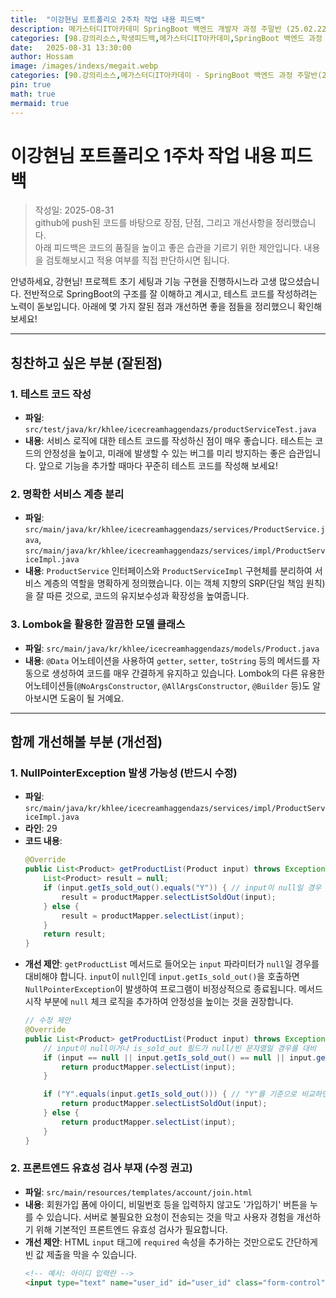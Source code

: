 ```yaml
---
title:  "이강현님 포트폴리오 2주차 작업 내용 피드백"
description: 메가스터디IT아카데미 SpringBoot 백엔드 개발자 과정 주말반 (25.02.22 ~ 25.09.13). 이강현님의 포트폴리오 1주차 작업 내용에 대한 피드백
categories: [98.강의리소스,학생피드백,메가스터디IT아카데미,SpringBoot 백엔드 과정 주말반(25.02.22 ~ 25.09.13)]
date:   2025-08-31 13:30:00
author: Hossam
image: /images/indexs/megait.webp
categories: [90.강의리소스,메가스터디IT아카데미 - SpringBoot 백엔드 과정 주말반(25.02.22 ~ 25.09.13)]
pin: true
math: true
mermaid: true
---
```


# 이강현님 포트폴리오 1주차 작업 내용 피드백

> 작성일: 2025-08-31<br/>
> github에 push된 코드를 바탕으로 장점, 단점, 그리고 개선사항을 정리했습니다.<br/>
> 아래 피드백은 코드의 품질을 높이고 좋은 습관을 기르기 위한 제안입니다. 내용을 검토해보시고 적용 여부를 직접 판단하시면 됩니다.

안녕하세요, 강현님! 프로젝트 초기 세팅과 기능 구현을 진행하시느라 고생 많으셨습니다. 전반적으로 SpringBoot의 구조를 잘 이해하고 계시고, 테스트 코드를 작성하려는 노력이 돋보입니다. 아래에 몇 가지 잘된 점과 개선하면 좋을 점들을 정리했으니 확인해 보세요!

---

## 칭찬하고 싶은 부분 (잘된점)

### 1. 테스트 코드 작성
- **파일**: `src/test/java/kr/khlee/icecreamhaggendazs/productServiceTest.java`
- **내용**: 서비스 로직에 대한 테스트 코드를 작성하신 점이 매우 좋습니다. 테스트는 코드의 안정성을 높이고, 미래에 발생할 수 있는 버그를 미리 방지하는 좋은 습관입니다. 앞으로 기능을 추가할 때마다 꾸준히 테스트 코드를 작성해 보세요!

### 2. 명확한 서비스 계층 분리
- **파일**: `src/main/java/kr/khlee/icecreamhaggendazs/services/ProductService.java`, `src/main/java/kr/khlee/icecreamhaggendazs/services/impl/ProductServiceImpl.java`
- **내용**: `ProductService` 인터페이스와 `ProductServiceImpl` 구현체를 분리하여 서비스 계층의 역할을 명확하게 정의했습니다. 이는 객체 지향의 SRP(단일 책임 원칙)을 잘 따른 것으로, 코드의 유지보수성과 확장성을 높여줍니다.

### 3. Lombok을 활용한 깔끔한 모델 클래스
- **파일**: `src/main/java/kr/khlee/icecreamhaggendazs/models/Product.java`
- **내용**: `@Data` 어노테이션을 사용하여 `getter`, `setter`, `toString` 등의 메서드를 자동으로 생성하여 코드를 매우 간결하게 유지하고 있습니다. Lombok의 다른 유용한 어노테이션들(`@NoArgsConstructor`, `@AllArgsConstructor`, `@Builder` 등)도 알아보시면 도움이 될 거예요.

---

## 함께 개선해볼 부분 (개선점)

### 1. NullPointerException 발생 가능성 (반드시 수정)
- **파일**: `src/main/java/kr/khlee/icecreamhaggendazs/services/impl/ProductServiceImpl.java`
- **라인**: 29
- **코드 내용**:
  ```java
  @Override
  public List<Product> getProductList(Product input) throws Exception {
      List<Product> result = null;
      if (input.getIs_sold_out().equals("Y")) { // input이 null일 경우 여기서 NullPointerException 발생
          result = productMapper.selectListSoldOut(input);
      } else {
          result = productMapper.selectList(input);
      }
      return result;
  }
  ```
- **개선 제안**: `getProductList` 메서드로 들어오는 `input` 파라미터가 `null`일 경우를 대비해야 합니다. `input`이 `null`인데 `input.getIs_sold_out()`을 호출하면 `NullPointerException`이 발생하여 프로그램이 비정상적으로 종료됩니다. 메서드 시작 부분에 `null` 체크 로직을 추가하여 안정성을 높이는 것을 권장합니다.
  ```java
  // 수정 제안
  @Override
  public List<Product> getProductList(Product input) throws Exception {
      // input이 null이거나 is_sold_out 필드가 null/빈 문자열일 경우를 대비
      if (input == null || input.getIs_sold_out() == null || input.getIs_sold_out().trim().isEmpty()) {
          return productMapper.selectList(input);
      }

      if ("Y".equals(input.getIs_sold_out())) { // "Y"를 기준으로 비교하면 더 안전합니다.
          return productMapper.selectListSoldOut(input);
      } else {
          return productMapper.selectList(input);
      }
  }
  ```

### 2. 프론트엔드 유효성 검사 부재 (수정 권고)
- **파일**: `src/main/resources/templates/account/join.html`
- **내용**: 회원가입 폼에 아이디, 비밀번호 등을 입력하지 않고도 '가입하기' 버튼을 누를 수 있습니다. 서버로 불필요한 요청이 전송되는 것을 막고 사용자 경험을 개선하기 위해 기본적인 프론트엔드 유효성 검사가 필요합니다.
- **개선 제안**: HTML `input` 태그에 `required` 속성을 추가하는 것만으로도 간단하게 빈 값 제출을 막을 수 있습니다.
  ```html
  <!-- 예시: 아이디 입력란 -->
  <input type="text" name="user_id" id="user_id" class="form-control" placeholder="아이디를 입력하세요." required />
  ```